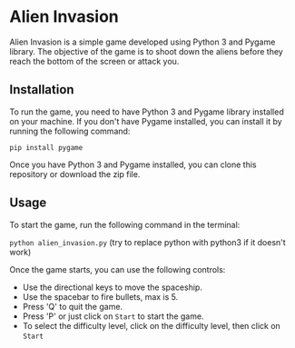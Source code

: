 # Alien Invasion

Alien Invasion is a simple game developed using Python 3 and Pygame library. The objective of the game is to shoot down the aliens before they reach the bottom of the screen or attack you.

## Installation

To run the game, you need to have Python 3 and Pygame library installed on your machine. If you don't have Pygame installed, you can install it by running the following command:

`pip install pygame`


Once you have Python 3 and Pygame installed, you can clone this repository or download the zip file.

## Usage

To start the game, run the following command in the terminal:

`python alien_invasion.py` (try to replace python with python3 if it doesn't work)


Once the game starts, you can use the following controls:

- Use the directional keys to move the spaceship.
- Use the spacebar to fire bullets, max is 5.
- Press 'Q' to quit the game.
- Press 'P' or just click on `Start` to start the game.
- To select the difficulty level, click on the difficulty level, then click on `Start`
